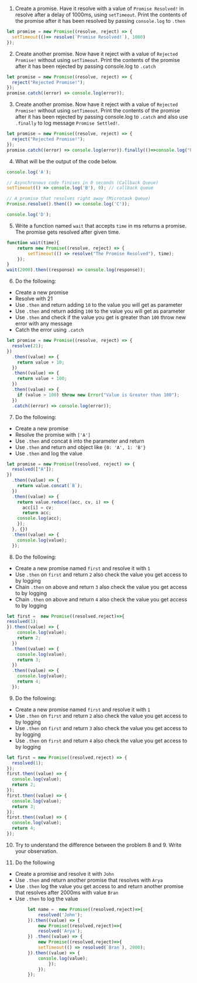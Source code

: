 1. Create a promise. Have it resolve with a value of `Promise Resolved!` in resolve after a delay of 1000ms, using `setTimeout`. Print the contents of the promise after it has been resolved by passing `console.log` to `.then`

```js
let promise = new Promise((resolve, reject) => {
  setTimeout(()=> resolve(`Promise Resolved!`), 1000)
});

```

2. Create another promise. Now have it reject with a value of `Rejected Promise!` without using `setTimeout`. Print the contents of the promise after it has been rejected by passing console.log to `.catch`

```js
let promise = new Promise((resolve, reject) => {
  reject("Rejected Promise!");
});
promise.catch((error) => console.log(error));
```

3. Create another promise. Now have it reject with a value of `Rejected Promise!` without using `setTimeout`. Print the contents of the promise after it has been rejected by passing console.log to `.catch` and also use `.finally` to log message `Promise Settled!`.

```js
let promise = new Promise((resolve, reject) => {
  reject("Rejected Promise!");
});
promise.catch((error) => console.log(error)).finally(()=>console.log("Promise Settled!"));
```

4. What will be the output of the code below.

```js
console.log('A');

// Asynchronous code finises in 0 seconds (Callback Queue)
setTimeout(() => console.log('B'), 0); // callback queue

// A promise that resolves right away (Microtask Queue)
Promise.resolve().then(() => console.log('C'));

console.log('D');


```
<!--  
A
D
C
B
 -->
5. Write a function named `wait` that accepts `time` in ms returns a promise. The promise gets resolved after given time.

```js
function wait(time){
    return new Promise((resolve, reject) => {
        setTimeout(() => resolve("The Promise Resolved"), time);
    });
}
wait(2000).then((response) => console.log(response));
```

6. Do the following:

- Create a new promise
- Resolve with 21
- Use `.then` and return adding `10` to the value you will get as parameter
- Use `.then` and return adding `100` to the value you will get as parameter
- Use `.then` and check if the value you get is greater than `100` throw new error with any message
- Catch the error using `.catch`

```js
let promise = new Promise((resolve, reject) => {
  resolve(21);
})
  .then((value) => {
    return value + 10;
  })
  .then((value) => {
    return value + 100;
  })
  .then((value) => {
    if (value > 100) throw new Error("Value is Greater than 100");
  })
  .catch((error) => console.log(error));
```

7. Do the following:

- Create a new promise
- Resolve the promise with `['A']`
- Use `.then` and concat `B` into the parameter and return
- Use `.then` and return and object like `{0: 'A', 1: 'B'}`
- Use `.then` and log the value

```js
let promise = new Promise((resolved, reject) => {
  resolved(["A"]);
})
  .then((value) => {
    return value.concat(`B`);
  })
  .then((value) => {
    return value.reduce((acc, cv, i) => {
      acc[i] = cv;
      return acc;
    console.log(acc);
    });
  }, {})
  .then((value) => {
    console.log(value);
  });
```

8. Do the following:

- Create a new promise named `first` and resolve it with `1`
- Use `.then` on `first` and return `2` also check the value you get access to by logging
- Chain `.then` on above and return `3` also check the value you get access to by logging
- Chain `.then` on above and return `4` also check the value you get access to by logging

```js
let first =  new Promise((resolved,reject)=>{
resolved(1);
}).then((value) => {
    console.log(value);
    return 2;
  })
  .then((value) => {
    console.log(value);
    return 3;
  })
  .then((value) => {
    console.log(value);
    return 4;
  });
```

9. Do the following:

- Create a new promise named `first` and resolve it with `1`
- Use `.then` on `first` and return `2` also check the value you get access to by logging
- Use `.then` on `first` and return `3` also check the value you get access to by logging
- Use `.then` on `first` and return `4` also check the value you get access to by logging

```js
let first = new Promise((resolved,reject) => {
  resolved(1);
});
first.then((value) => {
  console.log(value);
  return 2;
});
first.then((value) => {
  console.log(value);
  return 3;
});
first.then((value) => {
  console.log(value);
  return 4;
});
```

10. Try to understand the difference between the problem 8 and 9. Write your observation.
<!-- In problem 8 it logs the return value where as in problem 9 it logs value 2 as it is been returned in the first then . -->
11. Do the following

- Create a promise and resolve it with `John`
- Use `.then` and return another promise that resolves with `Arya`
- Use `.then` log the value you get access to and return another promise that resolves after 2000ms with value `Bran`
- Use `.then` to log the value

```js
        let name =  new Promise((resolved,reject)=>{
            resolved('John');
        }).then((value) => {
            new Promise((resolved,reject)=>{
            resolved('Arya');
        }) .then((value) => {
            new Promise((resolved,reject)=>{
            setTimeout(() => resolved(`Bran`), 2000);
        }).then((value) => {
            console.log(value);
                });
            });
        });
 
 
```
